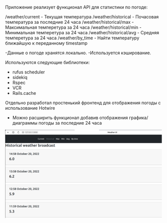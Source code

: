 Приложение реализует функционал API для статистики по погоде: 

/weather/current - Текущая температура
/weather/historical - Почасовая температура за последние 24 часа
/weather/historical/max - Максимальная темперетура за 24 часа
/weather/historical/min - Минимальная темперетура за 24 часа
/weather/historical/avg - Средняя темперетура за 24 часа
/weather/by_time - Найти температуру ближайшую к переданному timestamp

-Данные о погоде хранятся локально.
-Используется кэширование.

Используются следующие библиотеки:
  - rufus scheduler 
  - sidekiq 
  - Rspec
  - VCR 
  - Rails.cache
 
 

Отдельно разработал простенький фронтенд для отображения погоды с использование Hotwire
- Можно расширить функционал добавив отображения графика/диаграммы погоды за последние 24 часа

<img src="https://github.com/soroktree/HotWireShort/blob/main/app/assets/images/f1.png" alt="screenshots" style="max-width: 100%;">
